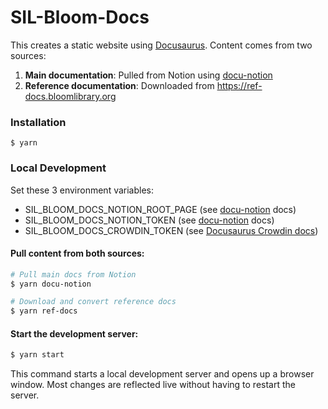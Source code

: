 # SIL-Bloom-Docs

This creates a static website using [Docusaurus](https://docusaurus.io/). Content comes from two sources:

1. **Main documentation**: Pulled from Notion using [docu-notion](https://github.com/sillsdev/docu-notion)
2. **Reference documentation**: Downloaded from https://ref-docs.bloomlibrary.org

### Installation

```
$ yarn
```

### Local Development

Set these 3 environment variables:

- SIL_BLOOM_DOCS_NOTION_ROOT_PAGE (see [docu-notion](https://github.com/sillsdev/docu-notion) docs)
- SIL_BLOOM_DOCS_NOTION_TOKEN (see [docu-notion](https://github.com/sillsdev/docu-notion) docs)
- SIL_BLOOM_DOCS_CROWDIN_TOKEN (see [Docusaurus Crowdin docs](https://docusaurus.io/docs/i18n/crowdin))

#### Pull content from both sources:

```bash
# Pull main docs from Notion
$ yarn docu-notion

# Download and convert reference docs
$ yarn ref-docs
```

#### Start the development server:

```bash
$ yarn start
```

This command starts a local development server and opens up a browser window. Most changes are reflected live without having to restart the server.

